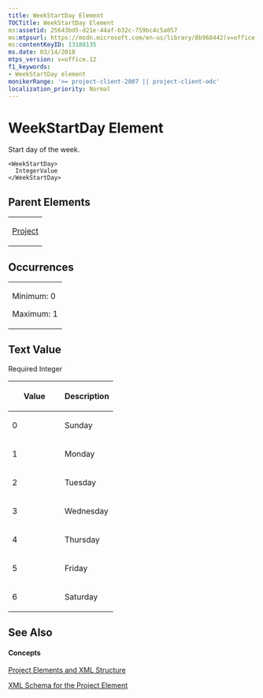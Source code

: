```yaml
---
title: WeekStartDay Element
TOCTitle: WeekStartDay Element
ms:assetid: 25643bd5-d21e-44af-b32c-759bc4c5a057
ms:mtpsurl: https://msdn.microsoft.com/en-us/library/Bb968442(v=office.12)
ms:contentKeyID: 13188135
ms.date: 03/14/2018
mtps_version: v=office.12
f1_keywords:
- WeekStartDay element
monikerRange: '>= project-client-2007 || project-client-odc'
localization_priority: Normal
---
```


# WeekStartDay Element




Start day of the week.

    <WeekStartDay>
      IntegerValue
    </WeekStartDay>

## Parent Elements

<table>
<colgroup>
<col style="width: 100%" />
</colgroup>
<tbody>
<tr class="odd">
<td><p><a href="project-element.md">Project</a></p></td>
</tr>
</tbody>
</table>

## Occurrences

<table>
<colgroup>
<col style="width: 100%" />
</colgroup>
<tbody>
<tr class="odd">
<td><p>Minimum: 0</p>
<p>Maximum: 1</p></td>
</tr>
</tbody>
</table>

## Text Value

Required Integer

<table>
<colgroup>
<col style="width: 50%" />
<col style="width: 50%" />
</colgroup>
<thead>
<tr class="header">
<th><p>Value</p></th>
<th><p>Description</p></th>
</tr>
</thead>
<tbody>
<tr class="odd">
<td><p>0</p></td>
<td><p>Sunday</p></td>
</tr>
<tr class="even">
<td><p>1</p></td>
<td><p>Monday</p></td>
</tr>
<tr class="odd">
<td><p>2</p></td>
<td><p>Tuesday</p></td>
</tr>
<tr class="even">
<td><p>3</p></td>
<td><p>Wednesday</p></td>
</tr>
<tr class="odd">
<td><p>4</p></td>
<td><p>Thursday</p></td>
</tr>
<tr class="even">
<td><p>5</p></td>
<td><p>Friday</p></td>
</tr>
<tr class="odd">
<td><p>6</p></td>
<td><p>Saturday</p></td>
</tr>
</tbody>
</table>

## See Also

#### Concepts

[Project Elements and XML Structure](project-elements-and-xml-structure.md)

[XML Schema for the Project Element](xml-schema-for-the-project-element.md)


